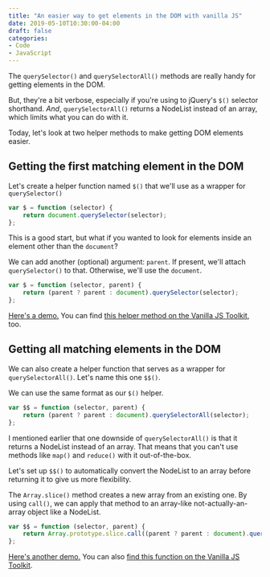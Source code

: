 ```yaml
---
title: "An easier way to get elements in the DOM with vanilla JS"
date: 2019-05-10T10:30:00-04:00
draft: false
categories:
- Code
- JavaScript
---
```


The `querySelector()` and `querySelectorAll()` methods are really handy for getting elements in the DOM.

But, they're a bit verbose, especially if you're using to jQuery's `$()` selector shorthand. *And*, `querySelectorAll()` returns a NodeList instead of an array, which limits what you can do with it.

Today, let's look at two helper methods to make getting DOM elements easier.

## Getting the first matching element in the DOM

Let's create a helper function named `$()` that we'll use as a wrapper for `querySelector()`

```js
var $ = function (selector) {
    return document.querySelector(selector);
};
```

This is a good start, but what if you wanted to look for elements inside an element other than the `document`?

We can add another (optional) argument: `parent`. If present, we'll attach `querySelector()` to that. Otherwise, we'll use the `document`.

```js
var $ = function (selector, parent) {
    return (parent ? parent : document).querySelector(selector);
};
```

[Here's a demo.](https://codepen.io/cferdinandi/pen/JVgOgo) You can find [this helper method on the Vanilla JS Toolkit](https://vanillajstoolkit.com/helpers/qs/), too.

## Getting all matching elements in the DOM

We can also create a helper function that serves as a wrapper for `querySelectorAll()`. Let's name this one `$$()`.

We can use the same format as our `$()` helper.

```js
var $$ = function (selector, parent) {
    return (parent ? parent : document).querySelectorAll(selector);
};
```

I mentioned earlier that one downside of `querySelectorAll()` is that it returns a NodeList instead of an array. That means that you can't use methods like `map()` and `reduce()` with it out-of-the-box.

Let's set up `$$()` to automatically convert the NodeList to an array before returning it to give us more flexibility.

The `Array.slice()` method creates a new array from an existing one. By using `call()`, we can apply that method to an array-like not-actually-an-array object like a NodeList.

```js
var $$ = function (selector, parent) {
    return Array.prototype.slice.call((parent ? parent : document).querySelectorAll(selector));
};
```

[Here's another demo.](https://vanillajstoolkit.com/helpers/qsa/) You can also [find this function on the Vanilla JS Toolkit](https://vanillajstoolkit.com/helpers/qsa/).